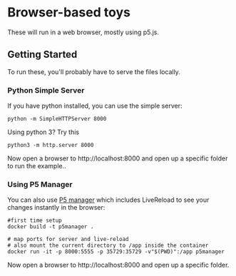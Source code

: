 # Browser-based toys

These will run in a web browser, mostly using p5.js.

## Getting Started
To run these, you'll probably have to serve the files locally. 

### Python Simple Server
If you have python installed, you can use the simple server:

```
python -m SimpleHTTPServer 8000
```

Using python 3? Try this
```
python3 -m http.server 8000
```

Now open a browser to http://localhost:8000 and open up a specific folder to run the example..

### Using P5 Manager
You can also use [P5 manager](https://github.com/chiunhau/p5-manager) which includes LiveReload to see your changes instantly in the browser:

```
#first time setup
docker build -t p5manager .

# map ports for server and live-reload
# also mount the current directory to /app inside the container
docker run -it -p 8000:5555 -p 35729:35729 -v"$(PWD)":/app p5manager
```

Now open a browser to http://localhost:8000 and open up a specific folder.
